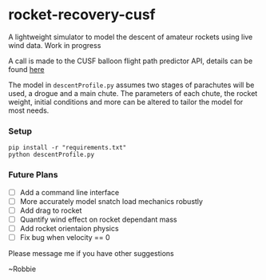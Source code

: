 # rocket-recovery-cusf 

A lightweight simulator to model the descent of amateur rockets using live wind data. Work in progress

A call is made to the CUSF balloon flight path predictor API, details can be found [here](http://tawhiri.cusf.co.uk/en/latest/api.html)

The model in `descentProfile.py` assumes two stages of parachutes will be used, a drogue and a main chute. The parameters of each chute, the rocket weight, initial conditions and more can be altered to tailor the model for most needs. 


### Setup

```
pip install -r "requirements.txt"
python descentProfile.py
```

### Future Plans

- [ ] Add a command line interface
- [ ] More accurately model snatch load mechanics robustly
- [ ] Add drag to rocket
- [ ] Quantify wind effect on rocket dependant mass
- [ ] Add rocket orientaion physics
- [ ] Fix bug when velocity == 0

Please message me if you have other suggestions

~Robbie
